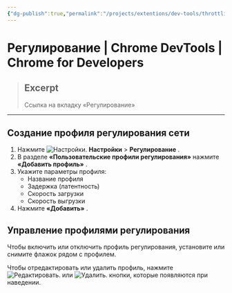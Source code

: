 ```yaml
---
{"dg-publish":true,"permalink":"/projects/extentions/dev-tools/throttling/"}
---
```



# Регулирование  |  Chrome DevTools  |  Chrome for Developers

> ## Excerpt
> Ссылка на вкладку «Регулирование»

---

## Создание профиля регулирования сети

1.  Нажмите ![Настройки.](https://developer.chrome.com/static/docs/devtools/settings/throttling/image/settings-fe10fff820da1.svg?hl=ru) **Настройки** > **Регулирование** .
2.  В разделе **«Пользовательские профили регулирования»** нажмите **«Добавить профиль»** .
3.  Укажите параметры профиля:
    -   Название профиля
    -   Задержка (латентность)
    -   Скорость загрузки
    -   Скорость выгрузки
4.  Нажмите **«Добавить»** .

## Управление профилями регулирования

Чтобы включить или отключить профиль регулирования, установите или снимите флажок рядом с профилем.

Чтобы отредактировать или удалить профиль, нажмите ![Редактировать.](https://developer.chrome.com/static/docs/devtools/settings/throttling/image/edit-d25d9730bde2.svg?hl=ru) или ![Удалить.](https://developer.chrome.com/static/docs/devtools/settings/throttling/image/delete-8c3239e3e9006.svg?hl=ru) кнопки, которые появляются при наведении. 
